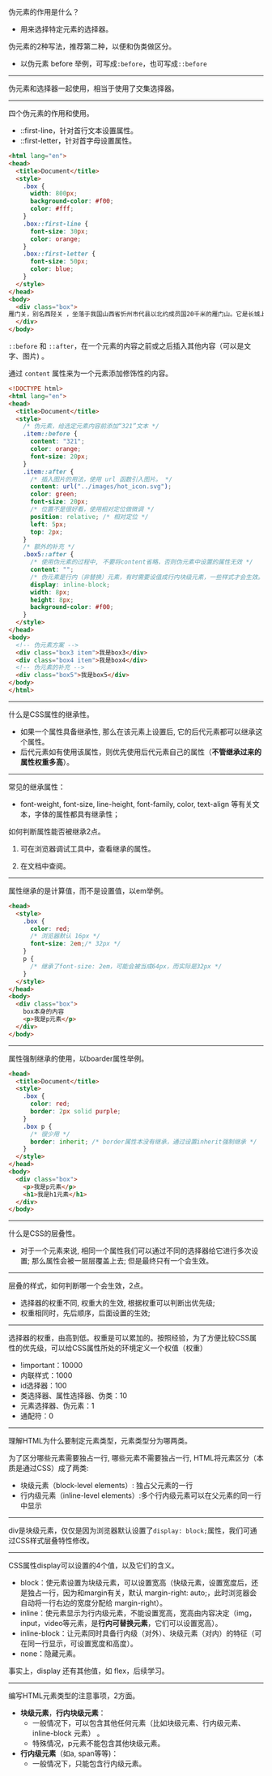 伪元素的作用是什么？

- 用来选择特定元素的选择器。

伪元素的2种写法，推荐第二种，以便和伪类做区分。

- 以伪元素 before 举例，可写成`:before`，也可写成`::before`

------

伪元素和选择器一起使用，相当于使用了交集选择器。

------

四个伪元素的作用和使用。

- ::first-line，针对首行文本设置属性。
- ::first-letter，针对首字母设置属性。

```html
<html lang="en">
<head>
  <title>Document</title>
  <style>
    .box {
      width: 800px;
      background-color: #f00;
      color: #fff;
    }
    .box::first-line {
      font-size: 30px;
      color: orange;
    }
    .box::first-letter {
      font-size: 50px;
      color: blue;
    }
  </style>
</head>
<body>
  <div class="box">
雁门关，别名西陉关 ，坐落于我国山西省忻州市代县以北约成员国20千米的雁门山。它是长城上的一个关键大关，与宁武关、偏关并称之为“外三关”。坐落于偏关县大河上，辖四侧墙，总长度数百公里。迄今仍有30千米储存完好无损，所有用砖遮盖，沿堤岸耸立，十分壮阔。“边关丁宁岩，山连紫塞，地控大河北，鑫城携手共进强。”这也是前人对偏关的赞扬。早在春秋战国时代，这儿便是赵武灵王攻克胡林的竞技场。唐朝名将在关东建有九龙庙，宋代建有魏镇、杨三关。现有的关城始建明洪武二十三年，是重点学科文物古迹。
  </div>
</body>
```

`::before` 和 `::after`，在一个元素的内容之前或之后插入其他内容（可以是文字、图片) 。

通过 `content` 属性来为一个元素添加修饰性的内容。

```html
<!DOCTYPE html>
<html lang="en">
<head>
  <title>Document</title>
  <style>
    /* 伪元素，给选定元素内容前添加“321”文本 */
    .item::before {
      content: "321";
      color: orange;
      font-size: 20px;
    }
    .item::after {
      /* 插入图片的用法，使用 url 函数引入图片。 */
      content: url("../images/hot_icon.svg");
      color: green;
      font-size: 20px;
      /* 位置不是很好看，使用相对定位做微调 */
      position: relative; /* 相对定位 */
      left: 5px;
      top: 2px;
    }
    /* 额外的补充 */
    .box5::after {
      /* 使用伪元素的过程中, 不要将content省略，否则伪元素中设置的属性无效 */
      content: "";
      /* 伪元素是行内（非替换）元素，有时需要设值成行内块级元素，一些样式才会生效。 */
      display: inline-block;
      width: 8px;
      height: 8px;
      background-color: #f00;
    }
  </style>
</head>
<body>
  <!-- 伪元素方案 -->
  <div class="box3 item">我是box3</div>
  <div class="box4 item">我是box4</div>
  <!-- 伪元素的补充 -->
  <div class="box5">我是box5</div>
</body>
</html>
```

------

什么是CSS属性的继承性。

- 如果一个属性具备继承性, 那么在该元素上设置后, 它的后代元素都可以继承这个属性。
- 后代元素如有使用该属性，则优先使用后代元素自己的属性（**不管继承过来的属性权重多高**）。

------

常见的继承属性：

-  font-weight, font-size, line-height, font-family, color, text-align 等有关文本，字体的属性都具有继承性；

如何判断属性能否被继承2点。

1. 可在浏览器调试工具中，查看继承的属性。

2. 在文档中查阅。

------

属性继承的是计算值，而不是设置值，以em举例。

```html
<head>
  <style>
    .box {
      color: red;
      /* 浏览器默认 16px */
      font-size: 2em;/* 32px */
    }
    p {
      /* 继承了font-size: 2em，可能会被当成64px，而实际是32px */
    }
  </style>
</head>
<body>
  <div class="box">
    box本身的内容
    <p>我是p元素</p>
  </div>
</body>
```

------

属性强制继承的使用，以boarder属性举例。

```html
<head>
  <title>Document</title>
  <style>
    .box {
      color: red;
      border: 2px solid purple;
    }
    .box p {
      /* 很少用 */
      border: inherit; /* border属性本没有继承，通过设置inherit强制继承 */
    }
  </style>
</head>
<body>
  <div class="box">
    <p>我是p元素</p>
    <h1>我是h1元素</h1>
  </div>
</body>
```

------

什么是CSS的层叠性。

- 对于一个元素来说, 相同一个属性我们可以通过不同的选择器给它进行多次设置; 那么属性会被一层层覆盖上去; 但是最终只有一个会生效。

------

层叠的样式，如何判断哪一个会生效，2点。

- 选择器的权重不同, 权重大的生效, 根据权重可以判断出优先级; 
- 权重相同时，先后顺序，后面设置的生效;

------

选择器的权重，由高到低。权重是可以累加的。按照经验，为了方便比较CSS属性的优先级，可以给CSS属性所处的环境定义一个权值（权重）

- !important：10000 
- 内联样式：1000 
- id选择器：100 
- 类选择器、属性选择器、伪类：10 
- 元素选择器、伪元素：1 
- 通配符：0

------

理解HTML为什么要制定元素类型，元素类型分为哪两类。

为了区分哪些元素需要独占一行, 哪些元素不需要独占一行, HTML将元素区分（本质是通过CSS）成了两类: 

- 块级元素（block-level elements）: 独占父元素的一行 
- 行内级元素（inline-level elements）:多个行内级元素可以在父元素的同一行中显示

------

div是块级元素，仅仅是因为浏览器默认设置了`display: block;`属性，我们可通过CSS样式层叠特性修改。

------

CSS属性display可以设置的4个值，以及它们的含义。

- block：使元素设置为块级元素，可以设置宽高（快级元素，设置宽度后，还是独占一行，因为和margin有关，默认 margin-right: auto;，此时浏览器会自动将一行右边的宽度分配给 margin-right）。
- inline：使元素显示为行内级元素，不能设置宽高，宽高由内容决定（img，input，video等元素，是**行内可替换元素**，它们可以设置宽高）。
- inline-block：让元素同时具备行内级（对外）、块级元素（对内）的特征（可在同一行显示，可设置宽度和高度）。
- none：隐藏元素。

事实上，display 还有其他值，如 flex，后续学习。

------

编写HTML元素类型的注意事项，2方面。

- **块级元素**，**行内块级元素**：
	- 一般情况下，可以包含其他任何元素（比如块级元素、行内级元素、inline-block 元素） 。
	- 特殊情况，p元素不能包含其他块级元素。
- **行内级元素**（如a, span等等)：
  - 一般情况下，只能包含行内级元素。

